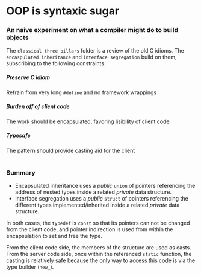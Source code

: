 # OOP is syntaxic sugar

### An naive experiment on what a compiler might do to build objects

The `classical three pillars` folder is a review of the old C idioms. The `encaspulated inheritance` and `interface segregation` build on them, subscribing to the following constraints.

##### Preserve C idiom
Refrain from very long `#define` and no framework wrappings

##### Burden off of client code
The work should be encapsulated, favoring lisibility of client code

##### Typesafe
The pattern should provide casting aid for the client

#
### Summary

- Encapsulated inheritance uses a *public* `union` of pointers referencing the address of nested types inside a related *private* data structure.
- Interface segregation uses a *public* `struct` of pointers referencing the different types implemented/inherited inside a related *private* data structure.

In both cases, the `typedef` is `const` so that its pointers can not be changed from the client code, and pointer indirection is used from within the encapsulation to set and free the type.

From the client code side, the members of the structure are used as casts. From the server code side, once within the referenced `static` function, the casting is relatively safe because the only way to access this code is via the type builder (`new_`).